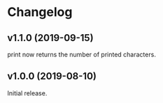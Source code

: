 # Changelog

## v1.1.0 (2019-09-15)
print now returns the number of printed characters.

## v1.0.0 (2019-08-10)
Initial release.